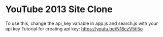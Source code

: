 # YouTube 2013 Site Clone
To use this, change the api_key variable in app.js and search.js with your api key
Tutorial for creating api key: https://youtu.be/N18czV5tj5o
<img src="https://i.ibb.co/rvfhQww/Screenshot-2023-04-10-21-01-50-612-edit-com-android-chrome.jpg" alt="">
